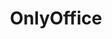 ---
draft: false
title: OnlyOffice
content:
  id: onlyoffice
  name: OnlyOffice
  website: https://www.onlyoffice.com/
  short_description: OnlyOffice is an online office suite that includes editors and viewers for text documents, spreadsheets, and presentations.
---